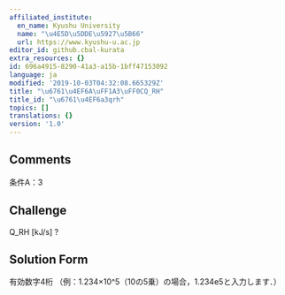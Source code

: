 ```yaml
---
affiliated_institute:
  en_name: Kyushu University
  name: "\u4E5D\u5DDE\u5927\u5B66"
  url: https://www.kyushu-u.ac.jp
editor_id: github.cbal-kurata
extra_resources: {}
id: 696a4915-8290-41a3-a15b-1bff47153092
language: ja
modified: '2019-10-03T04:32:08.665329Z'
title: "\u6761\u4EF6A\uFF1A3\uFF0CQ_RH"
title_id: "\u6761\u4EF6a3qrh"
topics: []
translations: {}
version: '1.0'
---
```


## Comments
条件A：3

## Challenge
Q_RH [kJ/s] ?

## Solution Form
有効数字4桁
（例：1.234×10^5（10の5乗）の場合，1.234e5と入力します．）




